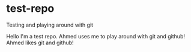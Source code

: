 # test-repo

Testing and playing around with git

Hello I'm a test repo. Ahmed uses me to play around with git and github!
Ahmed likes git and github!

